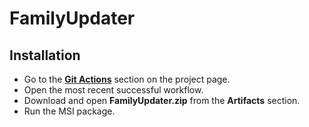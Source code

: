 # FamilyUpdater

## Installation

- Go to the [**Git Actions**](https://github.com/Nice3point/FamilyUpdater/actions/workflows/CreatePackage.yml) section on the project page.
- Open the most recent successful workflow.
- Download and open **FamilyUpdater.zip** from the **Artifacts** section.
- Run the MSI package.